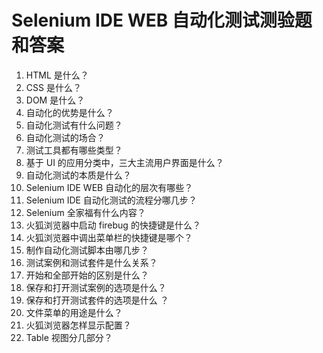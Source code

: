 # Selenium IDE WEB 自动化测试测验题和答案

1. HTML 是什么？   
2. CSS 是什么？   
3. DOM 是什么？   
4. 自动化的优势是什么？   
5. 自动化测试有什么问题？   
6. 自动化测试的场合？   
7. 测试工具都有哪些类型？   
8. 基于 UI 的应用分类中，三大主流用户界面是什么？   
9. 自动化测试的本质是什么？   
10. Selenium IDE WEB 自动化的层次有哪些？   
11. Selenium IDE 自动化测试的流程分哪几步？   
12. Selenium 全家福有什么内容？   
13. 火狐浏览器中启动 firebug 的快捷键是什么？   
14. 火狐浏览器中调出菜单栏的快捷键是哪个？   
15. 制作自动化测试脚本由哪几步？   
16. 测试案例和测试套件是什么关系？   
17. 开始和全部开始的区别是什么？   
18. 保存和打开测试案例的选项是什么？   
19. 保存和打开测试套件的选项是什么 ？   
20. 文件菜单的用途是什么？   
21. 火狐浏览器怎样显示配置？   
22. Table 视图分几部分？   
